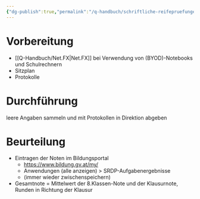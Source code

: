 ```yaml
---
{"dg-publish":true,"permalink":"/q-handbuch/schriftliche-reifepruefungen/"}
---
```


# Vorbereitung
- [[Q-Handbuch/Net.FX\|Net.FX]] bei Verwendung von (BYOD)-Notebooks und Schulrechnern
- Sitzplan
- Protokolle

# Durchführung
leere Angaben sammeln und mit Protokollen in Direktion abgeben

# Beurteilung
* Eintragen der Noten im Bildungsportal 
	* https://www.bildung.gv.at/my/
	* Anwendungen (alle anzeigen) > SRDP-Aufgabenergebnisse
	* (immer wieder zwischenspeichern)
* Gesamtnote = Mittelwert der 8.Klassen-Note und der Klausurnote, Runden in Richtung der Klausur